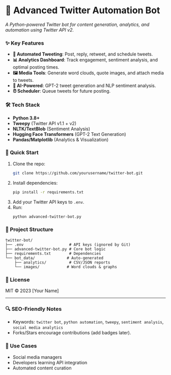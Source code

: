 # **🤖 Advanced Twitter Automation Bot**  
*A Python-powered Twitter bot for content generation, analytics, and automation using Twitter API v2.*

### **✨ Key Features**  
- **🚀 Automated Tweeting**: Post, reply, retweet, and schedule tweets.  
- **📊 Analytics Dashboard**: Track engagement, sentiment analysis, and optimal posting times.  
- **🖼️ Media Tools**: Generate word clouds, quote images, and attach media to tweets.  
- **🤖 AI-Powered**: GPT-2 tweet generation and NLP sentiment analysis.  
- **⏰ Scheduler**: Queue tweets for future posting.  

### **🛠️ Tech Stack**  
- **Python 3.8+**  
- **Tweepy** (Twitter API v1.1 + v2)  
- **NLTK/TextBlob** (Sentiment Analysis)  
- **Hugging Face Transformers** (GPT-2 Text Generation)  
- **Pandas/Matplotlib** (Analytics & Visualization)  

### **🚀 Quick Start**  
1. Clone the repo:  
   ```bash  
   git clone https://github.com/yourusername/twitter-bot.git  
   ```  
2. Install dependencies:  
   ```bash  
   pip install -r requirements.txt  
   ```  
3. Add your Twitter API keys to `.env`.  
4. Run:  
   ```bash  
   python advanced-twitter-bot.py  
   ```  

### **📂 Project Structure**  
```  
twitter-bot/  
├── .env                    # API keys (ignored by Git)  
├── advanced-twitter-bot.py # Core bot logic  
├── requirements.txt        # Dependencies  
└── bot_data/              # Auto-generated  
    ├── analytics/          # CSV/JSON reports  
    └── images/            # Word clouds & graphs  
```  

### **📜 License**  
MIT © 2023 [Your Name]  

---

### **🔍 SEO-Friendly Notes**  
- Keywords: `twitter bot`, `python automation`, `tweepy`, `sentiment analysis`, `social media analytics`  
- Forks/Stars encourage contributions (add badges later).  

### **🎯 Use Cases**  
- Social media managers  
- Developers learning API integration  
- Automated content curation  
